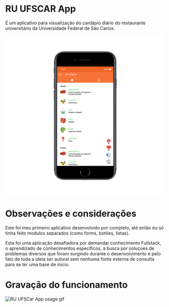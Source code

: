 # RU UFSCAR App

É um aplicativo para visualização do cardápio diário do restaurante universitário da Universidade Federal de São Carlos.

<span align="center">
<img alt="RU UFSCar App image mockup" src="/assets/imgs_readme/iphone7ru_app.png" width="600px"/>
</span>

<h1>Observações e considerações</h1>

<p>Este foi meu primeiro aplicativo desenvolvido por completo, até então eu só tinha feito modulos separados (como forms, botões, listas).</p>

<p>Esta foi uma aplicação desafiadora por demandar conhecimento Fullstack, o aprendizado de conhecimentos específicos, a busca por soluçoes de problemas diversos que foram surgindo durante o desenvolvimento e pelo fato de toda a ideia ser autoral sem nenhuma fonte externa de consulta para se ter uma base de inicio.</p>

<h1>Gravação do funcionamento</h1>

<span align="center">
<img alt="RU UFSCar App usage gif" src="/assets/imgs_readme/Screenrecorder_app_usage.gif" height="1000px"/>
</span>
